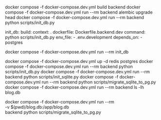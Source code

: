 
docker compose -f docker-compose.dev.yml build backend
docker compose -f docker-compose.dev.yml run --rm backend alembic upgrade head
docker compose -f docker-compose.dev.yml run --rm backend python scripts/init_db.py


  init_db:
    build:
      context: .
      dockerfile: Dockerfile.backend.dev
    command: python scripts/init_db.py
    env_file:
      - .env.development
    depends_on:
      - postgres


docker compose -f docker-compose.dev.yml run --rm init_db

docker compose -f docker-compose.dev.yml up -d redis postgres
docker compose -f docker-compose.dev.yml run --rm backend python scripts/init_db.py
docker compose -f docker-compose.dev.yml run --rm backend python scripts/init_sqlite.py
docker compose -f docker-compose.dev.yml run --rm backend python scripts/migrate_sqlite_to_pg.py
docker compose -f docker-compose.dev.yml run --rm backend ls -lh blog.db

docker compose -f docker-compose.dev.yml run --rm \
  -v $(pwd)/blog.db:/app/blog.db \
  backend python scripts/migrate_sqlite_to_pg.py
